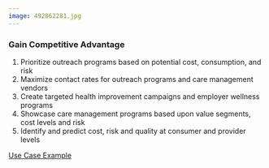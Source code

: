 ```yaml
---
image: 492862281.jpg
---
```


### Gain Competitive Advantage

1. Prioritize outreach programs based on potential cost, consumption, and risk
2. Maximize contact rates for outreach programs and care management vendors
3. Create targeted health improvement campaigns and employer wellness programs
4. Showcase care management programs based upon value segments, cost levels and risk
5. Identify and predict cost, risk and quality at consumer and provider levels

[Use Case Example]

[Use Case Example]: http://google.com
